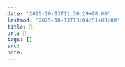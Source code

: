 ```yaml
---
date: '2025-10-13T11:30:29+08:00'
lastmod: '2025-10-13T13:04:51+08:00'
title: 󰥿
url: 󰥿
tags: []
src:
note:
---
```

